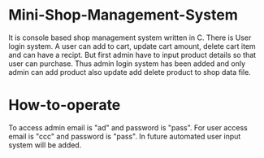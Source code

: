 # Mini-Shop-Management-System
It is console based shop management system written in C. There is User login system. A user can add to cart, update cart amount, delete cart item and can have a recipt. But first admin have to input product details so that user can purchase. Thus admin login system has been added and only admin can add product also update add delete product to shop data file. 

# How-to-operate
To access admin email is "ad" and password is "pass". For user access email is "ccc" and password is "pass". In future automated user input system will be added.
